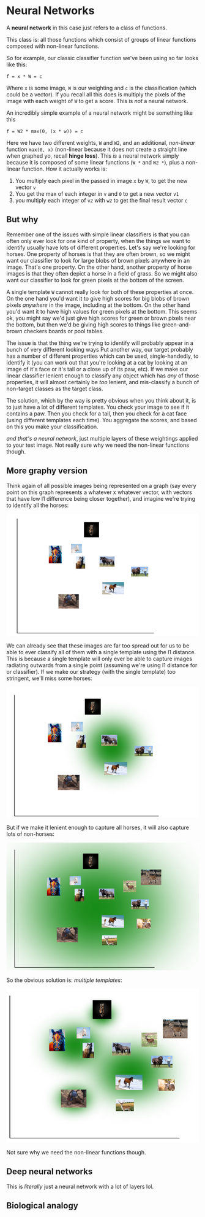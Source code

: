 # Neural Networks

A **neural network** in this case just refers to a class of functions.

This class is: all those functions which consist of groups of linear functions composed with non-linear functions.

So for example, our classic classifier function we've been using so far looks like this:

    f = x * W = c

Where `x` is some image, `W` is our weighting and `c` is the classification (which could be a vector). If you recall all this does is multiply the pixels of the image with each weight of `W` to get a score. This is *not* a neural network.

An incredibly simple example of a neural network might be something like this

    f = W2 * max(0, (x * w)) = c

Here we have two different weights, `W` and `W2`, and an additional, *non-linear* function `max(0, x)` (non-linear because it does not create a straight line when graphed yo, recall **hinge loss**). This *is* a neural network simply because it is composed of some linear functions (`W *` and `W2 *`), plus a non-linear function. How it actually works is: 

1. You multiply each pixel in the passed in image `x` by `W`, to get the new vector `v`
2. You get the max of each integer in `v` and `0` to get a new vector `v1`
3. you multiply each integer of `v2` with `w2` to get the final result vector `c`

## But why

Remember one of the issues with simple linear classifiers is that you can often only ever look for one kind of property, when the things we want to identify usually have lots of different properties. Let's say we're looking for horses. One property of horses is that they are often brown, so we might want our classifier to look for large blobs of brown pixels anywhere in an image. That's one property. On the other hand, another property of horse images is that they often depict a horse in a field of grass. So we might also want our classifier to look for green pixels at the bottom of the screen. 

A single template `W` cannot really look for both of these properties at once. On the one hand you'd want it to give high scores for big blobs of brown pixels *anywhere* in the image, including at the bottom. On the other hand you'd want it to have high values for green pixels at the bottom. This seems ok, you might say we'd just give high scores for green or brown pixels near the bottom, but then we'd be giving high scores to things like green-and-brown checkers boards or pool tables.

The issue is that the thing we're trying to identify will probably appear in a bunch of very different looking ways Put another way, our target probably has a number of different properties which can be used, single-handedly, to identify it (you can work out that you're looking at a cat by looking at an image of it's face or it's tail or a close up of its paw, etc). If we make our linear classifier lenient enough to classify any object which has *any* of those properties, it will almost certainly be *too* lenient, and mis-classify a bunch of non-target classes as the target class. 

The solution, which by the way is pretty obvious when you think about it, is to just have a lot of different templates. You check your image to see if it contains a paw. Then you check for a tail, then you check for a cat face (using different templates each time). You aggregate the scores, and based on this you make your classification.

*and that's a neural network*, just multiple layers of these weightings applied to your test image. Not really sure why we need the non-linear functions though.


## More graphy version

Think again of all possible images being represented on a graph (say every point on this graph represents a whatever x whatever vector, with vectors that have low l1 difference being closer together), and imagine we're trying to identify all the horses:

![](./images/horse-linear-classifier-0.png)

We can already see that these images are far too spread out for us to be able to ever classify all of them with a single template using the l1 distance. This is because a single template will only ever be able to capture images radiating outwards from a single point (assuming we're using l1 distance for or classifier). If we make our strategy (with the single template) too stringent, we'll miss some horses:

![](./images/horse-linear-classifier.png)

But if we make it lenient enough to capture all horses, it will also capture lots of non-horses:


![](./images/horse-linear-classifier-1.png)

So the obvious solution is: *multiple templates*:


![](./images/horse-linear-classifier-2.png)

Not sure why we need the non-linear functions though.

## Deep neural networks

This is *literally* just a neural network with a lot of layers lol.

## Biological analogy


    